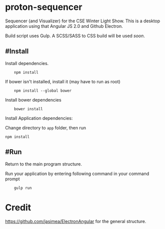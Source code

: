 # proton-sequencer
Sequencer (and Visualizer) for the CSE Winter Light Show.
This is a desktop application using that Angular JS 2.0 and Github Electron.

Build script uses Gulp. A SCSS/SASS to CSS build will be used *soon*.


#Install
---

Install dependencies.

```
	npm install
```

If bower isn't installed, install it (may have to run as root)

```
	npm install --global bower
```

Install bower dependencies

```
	bower install
```

Install Application dependencies:

Change directory to ```app``` folder, then run

```
npm install
```


#Run
---
Return to the main program structure.

Run your application by entering following command in your command prompt

```
	gulp run
```

# Credit
https://github.com/jasimea/ElectronAngular for the general structure.

